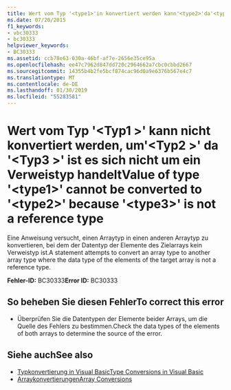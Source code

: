 ```yaml
---
title: Wert vom Typ '<type1>'in konvertiert werden kann'<type2>'da'<type3>' ist kein Verweistyp
ms.date: 07/20/2015
f1_keywords:
- vbc30333
- bc30333
helpviewer_keywords:
- BC30333
ms.assetid: ccb78e63-030a-46bf-af7e-2656e35ce95a
ms.openlocfilehash: ee47c7962d847dd720c2964662a7cbc0cbbd2667
ms.sourcegitcommit: 14355b4b2fe5bcf874cac96d0a9e6376b567e4c7
ms.translationtype: MT
ms.contentlocale: de-DE
ms.lasthandoff: 01/30/2019
ms.locfileid: "55283581"
---
```

# <a name="value-of-type-type1-cannot-be-converted-to-type2-because-type3-is-not-a-reference-type"></a><span data-ttu-id="12520-102">Wert vom Typ '\<Typ1 >' kann nicht konvertiert werden, um'\<Typ2 >' da '\<Typ3 >' ist es sich nicht um ein Verweistyp handelt</span><span class="sxs-lookup"><span data-stu-id="12520-102">Value of type '\<type1>' cannot be converted to '\<type2>' because '\<type3>' is not a reference type</span></span>
<span data-ttu-id="12520-103">Eine Anweisung versucht, einen Arraytyp in einen anderen Arraytyp zu konvertieren, bei dem der Datentyp der Elemente des Zielarrays kein Verweistyp ist.</span><span class="sxs-lookup"><span data-stu-id="12520-103">A statement attempts to convert an array type to another array type where the data type of the elements of the target array is not a reference type.</span></span>  
  
 <span data-ttu-id="12520-104">**Fehler-ID:** BC30333</span><span class="sxs-lookup"><span data-stu-id="12520-104">**Error ID:** BC30333</span></span>  
  
## <a name="to-correct-this-error"></a><span data-ttu-id="12520-105">So beheben Sie diesen Fehler</span><span class="sxs-lookup"><span data-stu-id="12520-105">To correct this error</span></span>  
  
-   <span data-ttu-id="12520-106">Überprüfen Sie die Datentypen der Elemente beider Arrays, um die Quelle des Fehlers zu bestimmen.</span><span class="sxs-lookup"><span data-stu-id="12520-106">Check the data types of the elements of both arrays to determine the source of the error.</span></span>  
  
## <a name="see-also"></a><span data-ttu-id="12520-107">Siehe auch</span><span class="sxs-lookup"><span data-stu-id="12520-107">See also</span></span>
- [<span data-ttu-id="12520-108">Typkonvertierung in Visual Basic</span><span class="sxs-lookup"><span data-stu-id="12520-108">Type Conversions in Visual Basic</span></span>](../../visual-basic/programming-guide/language-features/data-types/type-conversions.md)
- [<span data-ttu-id="12520-109">Arraykonvertierungen</span><span class="sxs-lookup"><span data-stu-id="12520-109">Array Conversions</span></span>](../../visual-basic/programming-guide/language-features/data-types/array-conversions.md)
